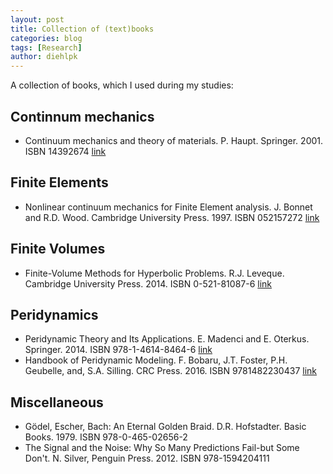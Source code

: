 ```yaml
---
layout: post
title: Collection of (text)books
categories: blog
tags: [Research]
author: diehlpk
---
```

A collection of books, which I used during my studies:

## Continnum mechanics
* Continuum mechanics and theory of materials. P. Haupt. Springer. 2001. ISBN 14392674 [link](http://www.springer.com/de/book/9783540431114)

## Finite Elements
* Nonlinear continuum mechanics for Finite Element analysis. J. Bonnet and R.D. Wood. Cambridge University Press. 1997. ISBN 052157272 [link](https://www.cambridge.org/core/books/nonlinear-continuum-mechanics-for-finite-element-analysis/67AD6DBAAB77E755C09E7FB82565DA0B)


## Finite Volumes
* Finite-Volume Methods for Hyperbolic Problems. R.J. Leveque. Cambridge University Press. 2014. ISBN 0-521-81087-6 [link](https://www.cambridge.org/core/books/finite-volume-methods-for-hyperbolic-problems/97D5D1ACB1926DA1D4D52EAD6909E2B9)

## Peridynamics
* Peridynamic Theory and Its Applications. E. Madenci and E. Oterkus. Springer. 2014. ISBN 978-1-4614-8464-6 [link](http://www.springer.com/gp/book/9781461484646)
* Handbook of Peridynamic Modeling. F. Bobaru, J.T. Foster, P.H. Geubelle, and, S.A. Silling. CRC Press. 2016. ISBN 9781482230437 [link](https://www.crcpress.com/Handbook-of-Peridynamic-Modeling/Bobaru-Foster-Geubelle-Silling/p/book/9781482230437)

## Miscellaneous
* Gödel, Escher, Bach: An Eternal Golden Braid. D.R. Hofstadter. Basic Books. 1979. ISBN 978-0-465-02656-2
* The Signal and the Noise: Why So Many Predictions Fail-but Some Don't. N. Silver, Penguin Press. 2012. ISBN 978-1594204111
